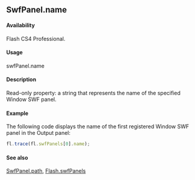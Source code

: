 ## SwfPanel.name

#### Availability

Flash CS4 Professional.

#### Usage

swfPanel.name

#### Description

Read-only property: a string that represents the name of the specified Window SWF panel.

#### Example

The following code displays the name of the first registered Window SWF panel in the Output panel:

```javascript
fl.trace(fl.swfPanels[0].name);
```

#### See also

[SwfPanel.path](../SwfPanel_object/SwfPanel4.md), [Flash.swfPanels](../Flash_object/Flash74.md)
